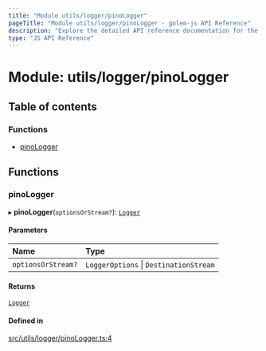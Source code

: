 ```yaml
---
title: "Module utils/logger/pinoLogger"
pageTitle: "Module utils/logger/pinoLogger - golem-js API Reference"
description: "Explore the detailed API reference documentation for the Module utils/logger/pinoLogger within the golem-js SDK for the Golem Network."
type: "JS API Reference"
---
```

# Module: utils/logger/pinoLogger

## Table of contents

### Functions

- [pinoLogger](utils_logger_pinoLogger#pinologger)

## Functions

### pinoLogger

▸ **pinoLogger**(`optionsOrStream?`): [`Logger`](../interfaces/utils_logger_logger.Logger)

#### Parameters

| Name | Type |
| :------ | :------ |
| `optionsOrStream?` | `LoggerOptions` \| `DestinationStream` |

#### Returns

[`Logger`](../interfaces/utils_logger_logger.Logger)

#### Defined in

[src/utils/logger/pinoLogger.ts:4](https://github.com/golemfactory/golem-js/blob/c827e77/src/utils/logger/pinoLogger.ts#L4)

